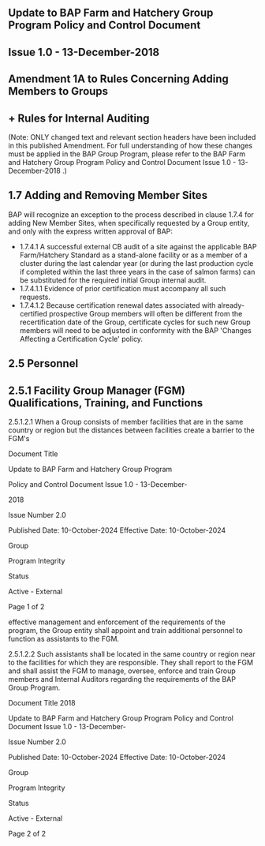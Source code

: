 <!-- image -->

<!-- image -->

## Update to BAP Farm and Hatchery Group Program Policy and Control Document

## Issue 1.0 - 13-December-2018

## Amendment 1A to Rules Concerning Adding Members to Groups

## + Rules for Internal Auditing

(Note: ONLY changed text and relevant section headers have been included in this published Amendment.  For full understanding of how these changes must be applied in the BAP Group Program, please refer to the BAP Farm and Hatchery Group Program Policy and Control Document Issue 1.0 - 13-December-2018 .)

## 1.7 Adding and Removing Member Sites

BAP will recognize an exception to the process described in clause 1.7.4 for adding New Member Sites, when specifically requested by a Group entity, and only with the express written approval of BAP:

- 1.7.4.1 A successful external CB audit of a site against the applicable BAP Farm/Hatchery Standard as a stand-alone facility or as a member of a cluster during the last calendar year (or during the last production cycle if completed within the last three years in the case of salmon farms) can be substituted for the required initial Group internal audit.
- 1.7.4.1.1 Evidence of prior certification must accompany all such requests.
- 1.7.4.1.2 Because certification renewal dates associated with already-certified prospective Group members will often be different from the recertification date of the Group, certificate cycles for such new Group members will need to be adjusted in conformity with the BAP 'Changes Affecting a Certification Cycle' policy.

## 2.5 Personnel

## 2.5.1 Facility Group Manager (FGM) Qualifications, Training, and Functions

2.5.1.2.1 When a Group consists of member facilities that are in the same country or region but the distances between facilities create a barrier to the FGM's

<!-- image -->

Document Title

Update to BAP Farm and Hatchery Group Program

Policy and Control Document Issue 1.0 - 13-December-

2018

Issue Number 2.0

Published Date: 10-October-2024 Effective Date: 10-October-2024

Group

Program Integrity

Status

Active - External

Page 1 of 2

<!-- image -->

<!-- image -->

effective management and enforcement of the requirements of the program, the Group entity shall appoint and train additional personnel to function as assistants to the FGM.

2.5.1.2.2 Such assistants shall be located in the same country or region near to the facilities for which they are responsible.  They shall report to the FGM and shall assist the FGM to manage, oversee, enforce and train Group members and Internal Auditors regarding the requirements of the BAP Group Program.

<!-- image -->

Document Title 2018

Update to BAP Farm and Hatchery Group Program Policy and Control Document Issue 1.0 - 13-December-

Issue Number 2.0

Published Date: 10-October-2024 Effective Date: 10-October-2024

Group

Program Integrity

Status

Active - External

Page 2 of 2